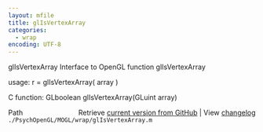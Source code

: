 ```yaml
---
layout: mfile
title: glIsVertexArray
categories:
  - wrap
encoding: UTF-8
---
```


glIsVertexArray  Interface to OpenGL function glIsVertexArray  

usage:  r = glIsVertexArray( array )  

C function:  GLboolean glIsVertexArray(GLuint array)  


<div class="code_header" style="text-align:right;">
  <span style="float:left;">Path&nbsp;&nbsp;</span> <span class="counter">Retrieve <a href=
  "https://raw.github.com/Psychtoolbox-3/Psychtoolbox-3/beta/./PsychOpenGL/MOGL/wrap/glIsVertexArray.m">current version from GitHub</a> | View <a href=
  "https://github.com/Psychtoolbox-3/Psychtoolbox-3/commits/beta/./PsychOpenGL/MOGL/wrap/glIsVertexArray.m">changelog</a></span>
</div>
<div class="code">
  <code>./PsychOpenGL/MOGL/wrap/glIsVertexArray.m</code>
</div>
